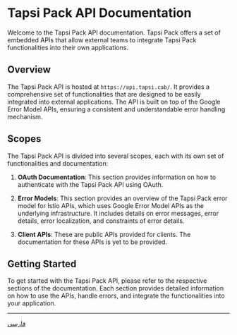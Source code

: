 # Tapsi Pack API Documentation

Welcome to the Tapsi Pack API documentation. Tapsi Pack offers a set of embedded APIs that allow external teams to integrate Tapsi Pack functionalities into their own applications.

## Overview

The Tapsi Pack API is hosted at `https://api.tapsi.cab/`. It provides a comprehensive set of functionalities that are designed to be easily integrated into external applications. The API is built on top of the Google Error Model APIs, ensuring a consistent and understandable error handling mechanism.

## Scopes

The Tapsi Pack API is divided into several scopes, each with its own set of functionalities and documentation:

1. **OAuth Documentation**: This section provides information on how to authenticate with the Tapsi Pack API using OAuth.

2. **Error Models**: This section provides an overview of the Tapsi Pack error model for Istio APIs, which uses Google Error Model APIs as the underlying infrastructure. It includes details on error messages, error details, error localization, and constraints of error details.

3. **Client APIs**: These are public APIs provided for clients. The documentation for these APIs is yet to be provided.

## Getting Started

To get started with the Tapsi Pack API, please refer to the respective sections of the documentation. Each section provides detailed information on how to use the APIs, handle errors, and integrate the functionalities into your application.

---

[فارسی](./README.fa.md)